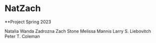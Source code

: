 # NatZach

**Project Spring 2023

Natalia Wanda Zadrozna
Zach Stone
Melissa Mannis
Larry S. Liebovitch
Peter T. Coleman
